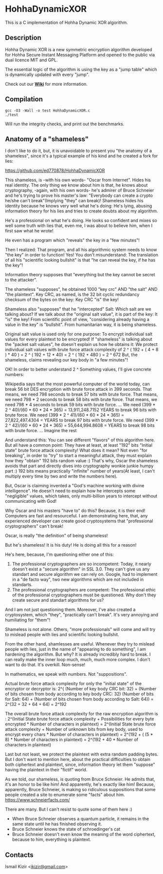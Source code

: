 # HohhaDynamicXOR

This is a C implementation of Hohha Dynamic XOR algorithm.


## Description

Hohha Dynamic XOR is a new symmetric encryption algorithm developed for Hohha Secure Instant Messaging Platform and opened to the public via dual licence MIT and GPL.

The essential logic of the algorithm is using the key as a "jump table" which is dynamically updated with every "jump".

Check out our **[Wiki]** for more information.


## Compilation

```
gcc -O3 -Wall -o test HohhaDynamicXOR.c
./test
```
Will run the integrity checks, and print out the benchmarks.

## Anatomy of a "shameless"

I don't like to do it, but, it is unavoidable to present you "the anatomy of a shameless", since it's a typical example of his kind and he created a fork for lies:

https://github.com/ed770878/HohhaDynamicXOR

This shameless, is -with his own words- "Oscar from Internet". Hides his real identity. 
The only thing we know about him is that, he knows about cryptography, -again, with his own words- he's admirer of Bruce Schneier and he's trying to prove his master's law: "Everybody can create a crypto he/she can't break"(Implying "they" can break)! 
Shameless hides his identity because he knows very well what he's doing: He's lying, abusing information theory for his lies and tries to create doubts about my algorithm.

He's a professional on what he's doing. He looks so confident and mixes so well some truth with lies that, even me, I was about to believe him, when I first saw what he wrote!

He even has a program which "reveals" the key in a "few minutes"!

Then I realized: That program, and all his algorithmic system needs to know "the key" in order to function!
Yes! You don't misunderstand: The translation of all his "scientific looking bullshit" is that "he can reveal the key, if he has the key"!

Information theory supposes that "everything but the key cannot be secret to the attacker".

The shameless "supposes", he obtained 1000 "key crc" AND "the salt" AND "the plaintext".
Key CRC, as named, is the 32 bit cyclic redundancy checksum of the bytes on the key: Key CRC "is" the key! 

Shameless also "supposes" that he "intercepted" Salt: Which salt are we talking about? 
If we talk about the "original salt value", it is part of the key: It "is" the key! 
From scientific point of view, "considering already having a value in the key" is "bullshit". From humanitarian way, it is being shameless. 

Original salt value is used only for one purpose: To encrypt individual salt values for every plaintext to be encrypted!
If "shameless" is talking about the "packet salt values", he doesn't explain us how he obtains it: 
We protect individual salt values with brute force attack complexity of 2 ^ ( 192 + ( 4 + 8 ) * 40 ) = 2 ^ ( 192 + 12 * 40) = 2 ^ ( 192 + 480 ) = 2 ^ 672 
But, the shameless, claims revealing our key body in "a few minutes"! 

OK! In order to better understand 2 ^ Something values, I'll give concrete numbers:

Wikipedia says that the most powerful computer of the world today, can break 56 bit DES encryption with brute force attack in 399 seconds.
That means, we need 798 seconds to break 57 bits with brute force.
That means, we need 798 * 2 seconds to break 58 bits with brute force.
That means, we need 798 * 4 seconds to break 59 bits with brute force.
...
We need (399 * 2 ^ 40)/(60 * 60 * 24 * 365) = 13,911,248.7152 YEARS to break 96 bits with brute force.
We need (399 * 2 ^ 41)/(60 * 60 * 24 * 365) = 27,822,497.4304 =  YEARS to break 97 bits with brute force.
We need (399 * 2 ^ 42)/(60 * 60 * 24 * 365) = 55,644,994.8608 =  YEARS to break 98 bits with brute force.
... Imagine the rest

And understand this: You can see different "flavors" of this algorithm here. But all have a common point:
They have at least, at least "192" bits "Initial state" brute force attack complexity! 
What does it mean? Not even "for breaking", in order to "try" to start a meaningful attack, they must explain how they "obtain" 192 bits random value :) That's why, Oscar the shameless avoids that part and directly dives into cryptography wonkie junkie humpy part :) 192 bits means practically "infinite" number of years(At least, I can't multiply every time by two and write the numbers here). 

But, Oscar is claiming invented a "God's machine working with divine intelligence". He doesn't need to explain how he intercepts some "negligible" values, which takes, only multi-billion years to intercept without communicating with God! 

Why Oscar and his masters "have to" do this? Because, it is their end! Computers are fast and resourceful. I am demonstrating here, that, any experienced developer can create good cryptosystems that "professional cryptographers" can't break! 

Oscar, is really "the definition" of being shameless!

But he's shameless! It is his duty! He is doing all this for a reason! 

He's here, because, I'm questioning either one of this:

1. The professional cryptographers are so incompetent: Today, it nearly doesn't exist a "secure algorithm" in SSL 3.0. They can't give us any standart and secure algorithm we can rely on. Google, had to implement in a "de facto way", two new algorithms which are not included in standarts.
2. The professional cryptographers are competent: The professional ethic of the professional cryptographers must be questioned. Why don't they create secure and standart algorithms for us?   

And I am not just questioning them. Moreover, I've also created a cryptosystem, which "they", "practically can't break". It's very annoying and humiliating for "them"!  

Shameless is not alone. Others, "more professionals" will come and will try to mislead people with lies and scientific looking bullshit.

From the other hand, shamlesses are useful.
Whenever they try to mislead people with lies, just in the name of "appearing to do something", I am hardening the algorithm.
But why?
It is already incredibly hard to break. 
I can really make the inner loop much, much, much more complex. I don't want to do that. It's overkill. Non-sense! 

In mathematics, we speak with numbers. Not "suppositions".

Actual brute force attack complexity for only the "initial state" of the encryptor or decryptor is:
2^( (Number of key body CRC bit: 32) + (Number of bits chosen from body according to key body CRC: 32)
      (Number of bits for Salt: 64) + (Number of bits chosen from body according to Salt: 64)) =
2^(32 + 32 + 64 + 64) = 2^192 

The overall brute force attack complexity for the raw encryption algorithm is :
2^(Initial State brute force attack complexity + Possibilities for every byte encrypted * Number of characters in plaintext) =
2^(Initial State brute force attack complexity + Number of unknown bits from key body, used to encrypt every chars * Number of characters in plaintext) =
2^(192 + ( (5 * 8) * Number of characters in plaintext) =
2^(192 + 40 *  Number of characters in plaintext)

Last but not least, we protect the plaintext with extra random padding bytes. But I don't want to mention here, about the practical difficulties to obtain both ciphertext and plaintext, since, information theory let them "suppose" having the plaintext in their "fictif" world.

As we told, our shameless, is quoting from Bruce Schneier. He admits that, it's an honor to be like him! And apparently, he's exactly like him! 
Because, apparently, Bruce Schneier, is making so ridiculous suppositions that some people created a site to enumerate some "facts" about him. 
https://www.schneierfacts.com/

There are many. But I can't resist to quote some of them here :)

* When Bruce Schneier observes a quantum particle, it remains in the same state until he has finished observing it.
* Bruce Schneier knows the state of schroedinger's cat
* Bruce Schneier doesn't even know the meaning of the word ciphertext, because to him, everything is plaintext.

## Contacts

Ismail Kizir <[ikizir@gmail.com]>

[wiki]: https://github.com/ikizir/HohhaDynamicXOR/wiki
[ikizir@gmail.com]: mailto:ikizir@gmail.com
[http://ismail-kizir.blogspot.com.tr/]: http://ismail-kizir.blogspot.com.tr/
